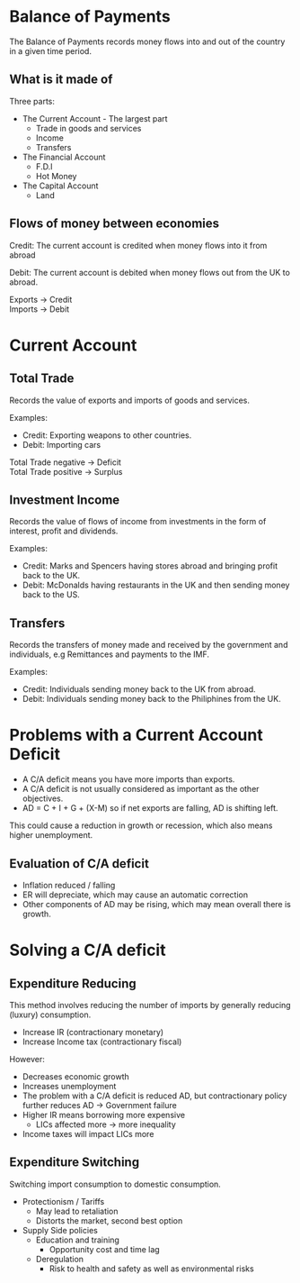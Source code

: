 # Balance of Payments #

The Balance of Payments records money flows into and out of the country in a given time period.

## What is it made of ##
Three parts:
- The Current Account - The largest part
  - Trade in goods and services
  - Income
  - Transfers
- The Financial Account
  - F.D.I
  - Hot Money
- The Capital Account
  - Land

## Flows of money between economies #
Credit: The current account is credited when money flows into it from abroad

Debit: The current account is debited when money flows out from the UK to abroad.

Exports -> Credit  
Imports -> Debit

# Current Account #

## Total Trade ##
Records the value of exports and imports of goods and services.

Examples:
- Credit: Exporting weapons to other countries.
- Debit: Importing cars

Total Trade negative -> Deficit  
Total Trade positive -> Surplus

## Investment Income ##
Records the value of flows of income from investments in the form of interest, profit and dividends.

Examples:
- Credit: Marks and Spencers having stores abroad and bringing profit back to the UK.
- Debit: McDonalds having restaurants in the UK and then sending money back to the US.

## Transfers ##
Records the transfers of money made and received by the government and individuals, e.g Remittances and payments to the IMF.

Examples:
- Credit: Individuals sending money back to the UK from abroad.
- Debit: Individuals sending money back to the Philiphines from the UK.

# Problems with a Current Account Deficit #
- A C/A deficit means you have more imports than exports.
- A C/A deficit is not usually considered as important as the other objectives.
- AD = C + I + G + (X-M) so if net exports are falling, AD is shifting left.

This could cause a reduction in growth or recession, which also means higher unemployment.

## Evaluation of C/A deficit ##
- Inflation reduced / falling
- ER will depreciate, which may cause an automatic correction
- Other components of AD may be rising, which may mean overall there is growth.

# Solving a C/A deficit #

## Expenditure Reducing ##
This method involves reducing the number of imports by generally reducing (luxury) consumption.

- Increase IR (contractionary monetary)
- Increase Income tax (contractionary fiscal)

However:
- Decreases economic growth
- Increases unemployment
- The problem with a C/A deficit is reduced AD, but contractionary policy further reduces AD -> Government failure
- Higher IR means borrowing more expensive
  - LICs affected more -> more inequality
- Income taxes will impact LICs more

## Expenditure Switching ##
Switching import consumption to domestic consumption.

- Protectionism / Tariffs
  - May lead to retaliation
  - Distorts the market, second best option
- Supply Side policies
  - Education and training
    - Opportunity cost and time lag
  - Deregulation
    - Risk to health and safety as well as environmental risks

